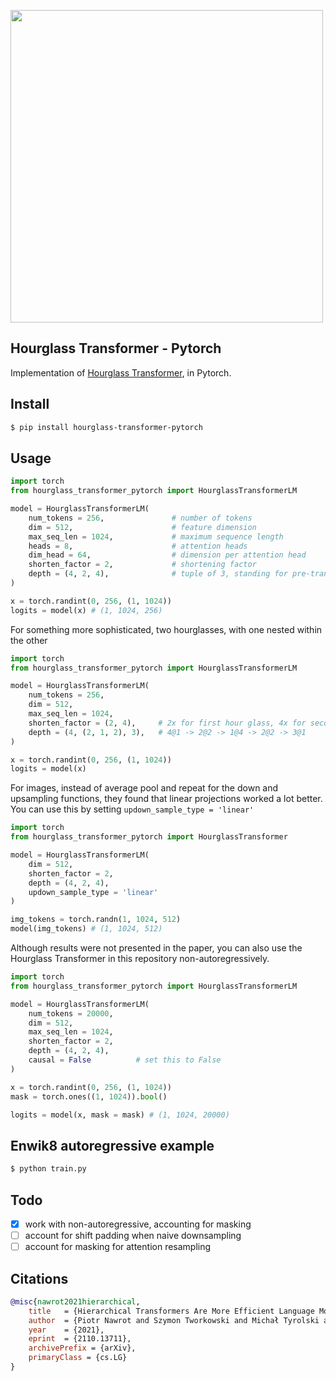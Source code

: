 <img src="./hourglass.png" width="500px"></img>

## Hourglass Transformer - Pytorch

Implementation of <a href="https://arxiv.org/abs/2110.13711">Hourglass Transformer</a>, in Pytorch.


## Install

```bash
$ pip install hourglass-transformer-pytorch
```

## Usage

```python
import torch
from hourglass_transformer_pytorch import HourglassTransformerLM

model = HourglassTransformerLM(
    num_tokens = 256,               # number of tokens
    dim = 512,                      # feature dimension
    max_seq_len = 1024,             # maximum sequence length
    heads = 8,                      # attention heads
    dim_head = 64,                  # dimension per attention head
    shorten_factor = 2,             # shortening factor
    depth = (4, 2, 4),              # tuple of 3, standing for pre-transformer-layers, valley-transformer-layers (after downsample), post-transformer-layers (after upsample) - the valley transformer layers can be yet another nested tuple, in which case it will shorten again recursively
)

x = torch.randint(0, 256, (1, 1024))
logits = model(x) # (1, 1024, 256)
```

For something more sophisticated, two hourglasses, with one nested within the other


```python
import torch
from hourglass_transformer_pytorch import HourglassTransformerLM

model = HourglassTransformerLM(
    num_tokens = 256,
    dim = 512,
    max_seq_len = 1024,
    shorten_factor = (2, 4),     # 2x for first hour glass, 4x for second
    depth = (4, (2, 1, 2), 3),   # 4@1 -> 2@2 -> 1@4 -> 2@2 -> 3@1
)

x = torch.randint(0, 256, (1, 1024))
logits = model(x)
```

For images, instead of average pool and repeat for the down and upsampling functions, they found that linear projections worked a lot better. You can use this by setting `updown_sample_type = 'linear'`

```python
import torch
from hourglass_transformer_pytorch import HourglassTransformer

model = HourglassTransformerLM(
    dim = 512,
    shorten_factor = 2,
    depth = (4, 2, 4),
    updown_sample_type = 'linear'
)

img_tokens = torch.randn(1, 1024, 512)
model(img_tokens) # (1, 1024, 512)
```

Although results were not presented in the paper, you can also use the Hourglass Transformer in this repository non-autoregressively.

```python
import torch
from hourglass_transformer_pytorch import HourglassTransformerLM

model = HourglassTransformerLM(
    num_tokens = 20000,
    dim = 512,
    max_seq_len = 1024,
    shorten_factor = 2,
    depth = (4, 2, 4),
    causal = False          # set this to False
)

x = torch.randint(0, 256, (1, 1024))
mask = torch.ones((1, 1024)).bool()

logits = model(x, mask = mask) # (1, 1024, 20000)
```

## Enwik8 autoregressive example

```bash
$ python train.py
```

## Todo

- [x] work with non-autoregressive, accounting for masking
- [ ] account for shift padding when naive downsampling
- [ ] account for masking for attention resampling

## Citations

```bibtex
@misc{nawrot2021hierarchical,
    title   = {Hierarchical Transformers Are More Efficient Language Models}, 
    author  = {Piotr Nawrot and Szymon Tworkowski and Michał Tyrolski and Łukasz Kaiser and Yuhuai Wu and Christian Szegedy and Henryk Michalewski},
    year    = {2021},
    eprint  = {2110.13711},
    archivePrefix = {arXiv},
    primaryClass = {cs.LG}
}
```
